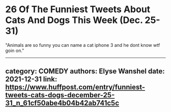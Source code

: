 # 26 Of The Funniest Tweets About Cats And Dogs This Week (Dec. 25-31)

"Animals are so funny you can name a cat iphone 3 and he dont know wtf goin on."

---
category: COMEDY
authors: Elyse Wanshel
date: 2021-12-31
link: https://www.huffpost.com/entry/funniest-tweets-cats-dogs-december-25-31_n_61cf50abe4b04b42ab741c5c
---
